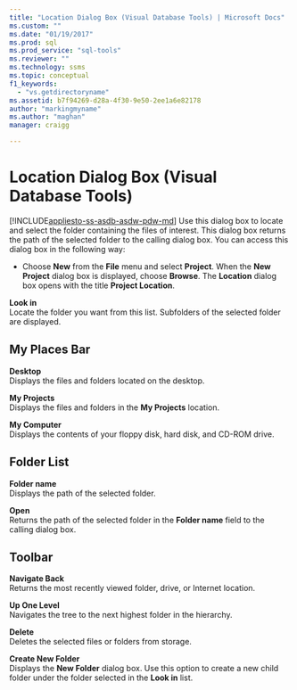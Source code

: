 ```yaml
---
title: "Location Dialog Box (Visual Database Tools) | Microsoft Docs"
ms.custom: ""
ms.date: "01/19/2017"
ms.prod: sql
ms.prod_service: "sql-tools"
ms.reviewer: ""
ms.technology: ssms
ms.topic: conceptual
f1_keywords: 
  - "vs.getdirectoryname"
ms.assetid: b7f94269-d28a-4f30-9e50-2ee1a6e82178
author: "markingmyname"
ms.author: "maghan"
manager: craigg

---
```

# Location Dialog Box (Visual Database Tools)
[!INCLUDE[appliesto-ss-asdb-asdw-pdw-md](../../includes/appliesto-ss-asdb-asdw-pdw-md.md)]
Use this dialog box to locate and select the folder containing the files of interest. This dialog box returns the path of the selected folder to the calling dialog box. You can access this dialog box in the following way:  
  
-   Choose **New** from the **File** menu and select **Project**. When the **New Project** dialog box is displayed, choose **Browse**. The **Location** dialog box opens with the title **Project Location**.  
  
**Look in**  
Locate the folder you want from this list. Subfolders of the selected folder are displayed.  
  
## My Places Bar  
**Desktop**  
Displays the files and folders located on the desktop.  
  
**My Projects**  
Displays the files and folders in the **My Projects** location.  
  
**My Computer**  
Displays the contents of your floppy disk, hard disk, and CD-ROM drive.  
  
## Folder List  
**Folder name**  
Displays the path of the selected folder.  
  
**Open**  
Returns the path of the selected folder in the **Folder name** field to the calling dialog box.  
  
## Toolbar  
**Navigate Back**  
Returns the most recently viewed folder, drive, or Internet location.  
  
**Up One Level**  
Navigates the tree to the next highest folder in the hierarchy.  
  
**Delete**  
Deletes the selected files or folders from storage.  
  
**Create New Folder**  
Displays the **New Folder** dialog box. Use this option to create a new child folder under the folder selected in the **Look in** list.  
  
